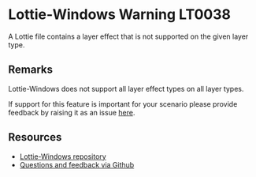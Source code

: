 ﻿[comment]: # (name:LayerEffectNotSupportedOnLayer)
[comment]: # (text:Effects of type {type} are not supported on {layerType} layers.)

# Lottie-Windows Warning LT0038

A Lottie file contains a layer effect that is not supported on the given layer type.

## Remarks
Lottie-Windows does not support all layer effect types on all layer types.

If support for this feature is important for your scenario please provide feedback
by raising it as an issue [here](https://github.com/windows-toolkit/Lottie-Windows/issues).

## Resources

* [Lottie-Windows repository](https://aka.ms/lottie)
* [Questions and feedback via Github](https://github.com/windows-toolkit/Lottie-Windows/issues)
